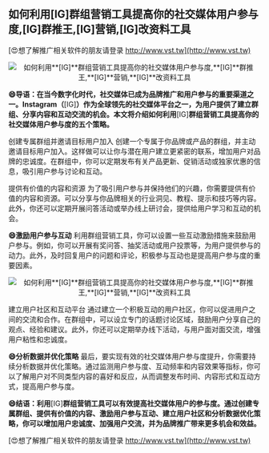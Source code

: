 ## **如何利用**[IG]**群组营销工具提高你的社交媒体用户参与度,**[IG]**群推王,**[IG]**营销,**[IG]**改资料工具**

[😍想了解推广相关软件的朋友请登录 http://www.vst.tw](http://www.vst.tw)

 <center><img src="https://vst.tw/MP4/tuiguang/png/0.png" alt="如何利用**[IG]**群组营销工具提高你的社交媒体用户参与度,**[IG]**群推王,**[IG]**营销,**[IG]**改资料工具"></center>

**😄导语：在当今数字化时代，社交媒体已成为品牌推广和用户参与的重要渠道之一。Instagram（**[IG]**）作为全球领先的社交媒体平台之一，为用户提供了建立群组、分享内容和互动交流的机会。本文将介绍如何利用**[IG]**群组营销工具提高你的社交媒体用户参与度的五个策略。**

创建专属群组并邀请目标用户加入
创建一个专属于你品牌或产品的群组，并主动邀请目标用户加入。这样做可以让你与潜在用户建立更紧密的联系，增加用户对品牌的忠诚度。在群组中，你可以定期发布有关产品更新、促销活动或独家优惠的信息，吸引用户参与讨论和互动。

提供有价值的内容和资源
为了吸引用户参与并保持他们的兴趣，你需要提供有价值的内容和资源。可以分享与你品牌相关的行业洞见、教程、提示和技巧等内容。此外，你还可以定期开展问答活动或举办线上研讨会，提供给用户学习和互动的机会。

**😄激励用户参与互动**
利用群组营销工具，你可以设置一些互动激励措施来鼓励用户参与。例如，你可以开展有奖问答、抽奖活动或用户投票等，为用户提供参与的动力。此外，及时回复用户的问题和评论，积极参与互动也是提高用户参与度的重要因素。

 <center><img src="https://vst.tw/MP4/tuiguang/png/2.png" alt="如何利用**[IG]**群组营销工具提高你的社交媒体用户参与度,**[IG]**群推王,**[IG]**营销,**[IG]**改资料工具"></center>

建立用户社区和互动平台
通过建立一个积极互动的用户社区，你可以促进用户之间的交流和合作。在群组中，可以设立专门的话题讨论区域，鼓励用户分享自己的观点、经验和建议。此外，你还可以定期举办线下活动，与用户面对面交流，增强用户粘性和忠诚度。

**😄分析数据并优化策略**
最后，要实现有效的社交媒体用户参与度提升，你需要持续分析数据并优化策略。通过监测用户参与度、互动频率和内容效果等指标，你可以了解用户对不同类型内容的喜好和反应，从而调整发布时间、内容形式和互动方式，提高用户参与度。

**😄结语：利用**[IG]**群组营销工具可以有效提高社交媒体用户的参与度。通过创建专属群组、提供有价值的内容、激励用户参与互动、建立用户社区和分析数据优化策略，你可以增加用户忠诚度、加强用户交流，并为品牌推广带来更多机会和效益。**

[😍想了解推广相关软件的朋友请登录 http://www.vst.tw](http://www.vst.tw)



